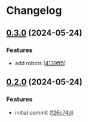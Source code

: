 # Changelog

## [0.3.0](https://github.com/uncenter/release-please-experiments/compare/v0.2.0...v0.3.0) (2024-05-24)


### Features

* add robots ([4139ff5](https://github.com/uncenter/release-please-experiments/commit/4139ff5b3cdb070ada10c10e4a0e47d2839f312a))

## [0.2.0](https://github.com/uncenter/release-please-experiments/compare/v0.1.0...v0.2.0) (2024-05-24)


### Features

* initial commit ([f26c74d](https://github.com/uncenter/release-please-experiments/commit/f26c74d33d7b8fe423ca3a4274e703678d734235))
